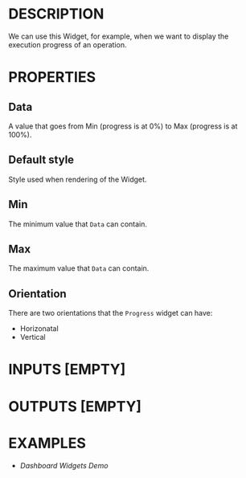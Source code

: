 # DESCRIPTION

We can use this Widget, for example, when we want to display the execution progress of an operation.

# PROPERTIES

## Data

A value that goes from Min (progress is at 0%) to Max (progress is at 100%).

## Default style

Style used when rendering of the Widget.

## Min

The minimum value that `Data` can contain.

## Max

The maximum value that `Data` can contain.

## Orientation

There are two orientations that the `Progress` widget can have:

-   Horizonatal
-   Vertical

# INPUTS [EMPTY]

# OUTPUTS [EMPTY]

# EXAMPLES

-   _Dashboard Widgets Demo_
